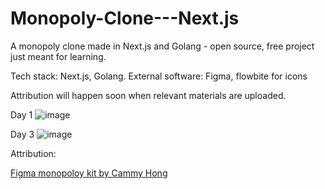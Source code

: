 # Monopoly-Clone---Next.js
A monopoly clone made in Next.js and Golang - open source, free project just meant for learning.

Tech stack: Next.js, Golang.
External software: Figma, flowbite for icons

Attribution will happen soon when relevant materials are uploaded.

Day 1
![image](https://github.com/user-attachments/assets/cdab66ff-4f73-47ff-a1f0-7ff80c3925ac)

Day 3
![image](https://github.com/user-attachments/assets/ab24454c-a0ee-4d15-8f1c-c17420e2137d)

Attribution:

[Figma monopoloy kit by Cammy Hong](https://www.figma.com/community/file/1369415023799516229/monopoly-kit)

